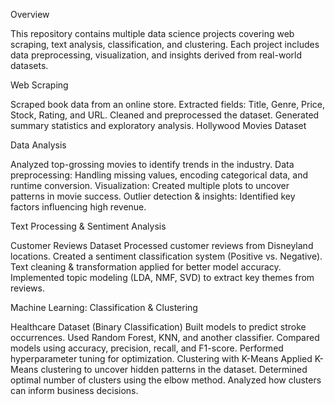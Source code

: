Overview

This repository contains multiple data science projects covering web scraping, text analysis, classification, and clustering. Each project includes data preprocessing, visualization, and insights derived from real-world datasets.

Web Scraping

Scraped book data from an online store.
Extracted fields: Title, Genre, Price, Stock, Rating, and URL.
Cleaned and preprocessed the dataset.
Generated summary statistics and exploratory analysis.
Hollywood Movies Dataset

Data Analysis

Analyzed top-grossing movies to identify trends in the industry.
Data preprocessing: Handling missing values, encoding categorical data, and runtime conversion.
Visualization: Created multiple plots to uncover patterns in movie success.
Outlier detection & insights: Identified key factors influencing high revenue.


Text Processing & Sentiment Analysis

Customer Reviews Dataset
Processed customer reviews from Disneyland locations.
Created a sentiment classification system (Positive vs. Negative).
Text cleaning & transformation applied for better model accuracy.
Implemented topic modeling (LDA, NMF, SVD) to extract key themes from reviews.

Machine Learning: Classification & Clustering

Healthcare Dataset (Binary Classification)
Built models to predict stroke occurrences.
Used Random Forest, KNN, and another classifier.
Compared models using accuracy, precision, recall, and F1-score.
Performed hyperparameter tuning for optimization.
Clustering with K-Means
Applied K-Means clustering to uncover hidden patterns in the dataset.
Determined optimal number of clusters using the elbow method.
Analyzed how clusters can inform business decisions.
